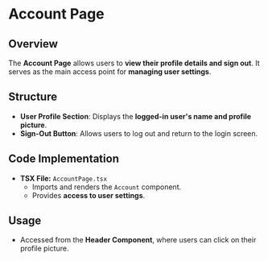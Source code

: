 # Account Page

## **Overview**
The **Account Page** allows users to **view their profile details and sign out**. It serves as the main access point for **managing user settings**.

## **Structure**
- **User Profile Section**: Displays the **logged-in user's name and profile picture**.
- **Sign-Out Button**: Allows users to log out and return to the login screen.

## **Code Implementation**
- **TSX File:** `AccountPage.tsx`  
  - Imports and renders the `Account` component.
  - Provides **access to user settings**.
  
## **Usage**
- Accessed from the **Header Component**, where users can click on their profile picture.
